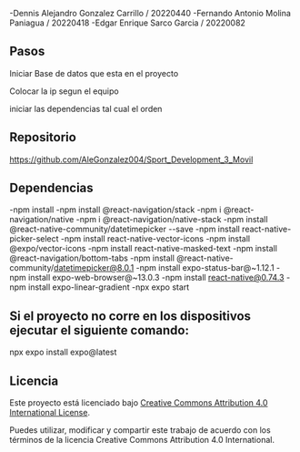 ﻿-Dennis Alejandro Gonzalez Carrillo / 20220440 
-Fernando Antonio Molina Paniagua / 20220418
-Edgar Enrique Sarco Garcia / 20220082

## Pasos
Iniciar Base de datos que esta en el proyecto

Colocar la ip segun el equipo 

iniciar las dependencias tal cual el orden 


## Repositorio

https://github.com/AleGonzalez004/Sport_Development_3_Movil

## Dependencias

-npm install
-npm install @react-navigation/stack
-npm i @react-navigation/native
-npm i @react-navigation/native-stack
-npm install @react-native-community/datetimepicker --save
-npm install react-native-picker-select
-npm install react-native-vector-icons
-npm install @expo/vector-icons
-npm install react-native-masked-text
-npm install @react-navigation/bottom-tabs
-npm install @react-native-community/datetimepicker@8.0.1
-npm install expo-status-bar@~1.12.1
-npm install expo-web-browser@~13.0.3
-npm install react-native@0.74.3
-npm install expo-linear-gradient
-npx expo start

## Si el proyecto no corre en los dispositivos ejecutar el siguiente comando:

npx expo install expo@latest

## Licencia

Este proyecto está licenciado bajo [Creative Commons Attribution 4.0 International License](https://creativecommons.org/licenses/by/4.0/legalcode).

Puedes utilizar, modificar y compartir este trabajo de acuerdo con los términos de la licencia Creative Commons Attribution 4.0 International.
